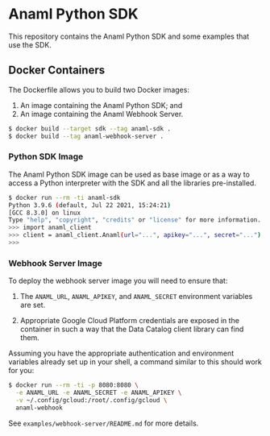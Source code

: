 Anaml Python SDK
================

This repository contains the Anaml Python SDK and some examples that use the
SDK.

Docker Containers
-----------------

The Dockerfile allows you to build two Docker images:

1. An image containing the Anaml Python SDK; and
2. An image containing the Anaml Webhook Server.

```bash
$ docker build --target sdk --tag anaml-sdk .
$ docker build --tag anaml-webhook-server .
```

### Python SDK Image

The Anaml Python SDK image can be used as base image or as a way to access a
Python interpreter with the SDK and all the libraries pre-installed.

```bash
$ docker run --rm -ti anaml-sdk
Python 3.9.6 (default, Jul 22 2021, 15:24:21)
[GCC 8.3.0] on linux
Type "help", "copyright", "credits" or "license" for more information.
>>> import anaml_client
>>> client = anaml_client.Anaml(url="...", apikey="...", secret="...")
>>>
```

### Webhook Server Image

To deploy the webhook server image you will need to ensure that:

1. The `ANAML_URL`, `ANAML_APIKEY`, and `ANAML_SECRET` environment variables are
   set.

2. Appropriate Google Cloud Platform credentials are exposed in the container in
   such a way that the Data Catalog client library can find them.

Assuming you have the appropriate authentication and environment variables
already set up in your shell, a command similar to this should work for you:  

```bash
$ docker run --rm -ti -p 8080:8080 \
  -e ANAML_URL -e ANAML_SECRET -e ANAML_APIKEY \
  -v ~/.config/gcloud:/root/.config/gcloud \
  anaml-webhook
```

See `examples/webhook-server/README.md` for more details.
